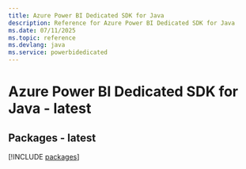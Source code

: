 ```yaml
---
title: Azure Power BI Dedicated SDK for Java
description: Reference for Azure Power BI Dedicated SDK for Java
ms.date: 07/11/2025
ms.topic: reference
ms.devlang: java
ms.service: powerbidedicated
---
```

# Azure Power BI Dedicated SDK for Java - latest
## Packages - latest
[!INCLUDE [packages](power-bi-dedicated-index.md)]